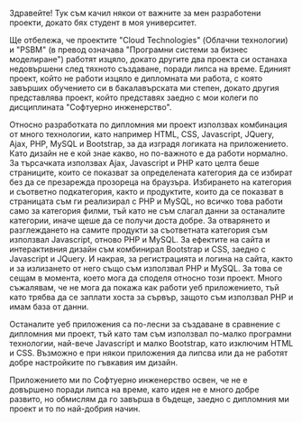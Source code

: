 Здравейте! Тук съм качил някои от важните за мен разработени проекти, докато бях студент в моя университет.

Ще отбележа, че проектите "Cloud Technologies" (Облачни технологии) и "PSBM" (в превод означава "Програмни системи за бизнес моделиране") работят изцяло, докато другите два проекта си останаха недовършени след тяхното създаване, поради липса на време.
Единият проект, който не работи изцяло е дипломната ми работа, с която завърших обучението си в бакалавърската ми степен, докато другия представлява проект, който представях заедно с мои колеги по дисциплината "Софтуерно инженерство".

Относно разработката по дипломния ми проект използвах комбинация от много технологии, като например HTML, CSS, Javascript, JQuery, Ajax, PHP, MySQL и Bootstrap, за да изградя логиката на приложението. Като дизайн не е кой знае какво, но по-важното е да работи нормално.
За търсачката използвах Ajax, Javascript и PHP като целта беше страниците, които се показват за определената категория да се избират без да се презарежда прозореца на браузъра. Избирането на категория и съответно подкатегория, както и продуктите, 
които да се показват в страницата съм ги реализирал с PHP и MySQL, но всичко това работи само за категория филми, тъй като не съм слагал данни за останалите категории, иначе щеше да се получи доста добре.
За отварянето и разглеждането на самите продукти за съответната категория съм използвал Javascript, отново PHP и MySQL. За ефектите на сайта и интерактивния дизайн съм комбинирал Bootstrap и CSS, заедно с Javascript и JQuery.
И накрая, за регистрацията и логина на сайта, както и за излизането от него също съм използвал PHP и MySQL. За това се сещам в момента, което мога да споделя относно този проект. Много съжалявам, че не мога да покажа как работи уеб приложението, тъй като трябва да се заплати хоста за сървър, защото съм използвал PHP и имам база от данни.

Останалите уеб приложения са по-лесни за създаване в сравнение с дипломния ми проект, тъй като там съм използвал по-малко програмни технологии, най-вече Javascript и малко Bootstrap, като изключим HTML и CSS. Възможно е при някои приложения да липсва или да не работят добре настройките по гъвкавия им дизайн. 

Приложението ми по Софтуерно инженерство освен, че не е довършено поради липса на време, като идея не е много добре развито, но обмислям да го завърша в бъдеще, заедно с дипломния ми проект и то по най-добрия начин.
